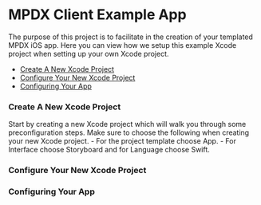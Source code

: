 MPDX Client Example App
=======================

The purpose of this project is to facilitate in the creation of your templated MPDX iOS app.  Here you can view how we setup this example Xcode project when setting up your own Xcode project.

- [Create A New Xcode Project](#create-a-new-xcode-project)
- [Configure Your New Xcode Project](#configure-your-new-xcode-project)
- [Configuring Your App](#configuring-your-app)

### Create A New Xcode Project

Start by creating a new Xcode project which will walk you through some preconfiguration steps.  Make sure to choose the following when creating your new Xcode project.
    - For the project template choose App.
    - For Interface choose Storyboard and for Language choose Swift.
    
### Configure Your New Xcode Project
    
### Configuring Your App


